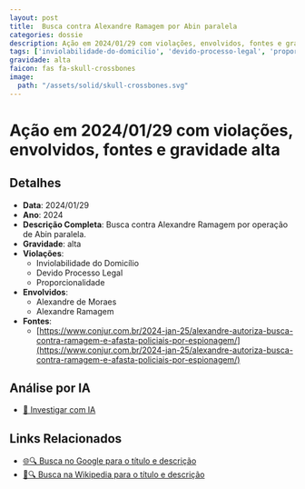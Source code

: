 ```yaml
---
layout: post
title:  Busca contra Alexandre Ramagem por Abin paralela
categories: dossie
description: Ação em 2024/01/29 com violações, envolvidos, fontes e gravidade alta
tags: ['inviolabilidade-do-domicilio', 'devido-processo-legal', 'proporcionalidade', 'alexandre-de-moraes', 'alexandre-ramagem', 'gravidade-alta']
gravidade: alta
faicon: fas fa-skull-crossbones
image:
  path: "/assets/solid/skull-crossbones.svg"
---
```


# Ação em 2024/01/29 com violações, envolvidos, fontes e gravidade alta

## Detalhes
- **Data**: 2024/01/29
- **Ano**: 2024
- **Descrição Completa**: Busca contra Alexandre Ramagem por operação de Abin paralela.
- **Gravidade**: alta <i class="fas fas fa-skull-crossbones fa-2x"></i>
- **Violações**:
  - Inviolabilidade do Domicílio
  - Devido Processo Legal
  - Proporcionalidade
- **Envolvidos**:
  - Alexandre de Moraes
  - Alexandre Ramagem
- **Fontes**:
  - [https://www.conjur.com.br/2024-jan-25/alexandre-autoriza-busca-contra-ramagem-e-afasta-policiais-por-espionagem/](https://www.conjur.com.br/2024-jan-25/alexandre-autoriza-busca-contra-ramagem-e-afasta-policiais-por-espionagem/)

## Análise por IA
- [🤖 Investigar com IA](https://www.perplexity.ai/search?q=%22Alexandre%20de%20Moraes%22%20Busca%20contra%20Alexandre%20Ramagem%20por%20Abin%20paralela%20Busca%20contra%20Alexandre%20Ramagem%20por%20opera%C3%A7%C3%A3o%20de%20Abin%20paralela.%20Inviolabilidade%20do%20Domic%C3%ADlio%20Devido%20Processo%20Legal%20Proporcionalidade%202024%20gravidade%20alta)

## Links Relacionados
- [🌐🔍 Busca no Google para o título e descrição](https://www.google.com/search?q=%22Alexandre%20de%20Moraes%22%20Busca%20contra%20Alexandre%20Ramagem%20por%20Abin%20paralela%20Busca%20contra%20Alexandre%20Ramagem%20por%20opera%C3%A7%C3%A3o%20de%20Abin%20paralela.%20Inviolabilidade%20do%20Domic%C3%ADlio%20Devido%20Processo%20Legal%20Proporcionalidade%202024%20gravidade%20alta)
- [📖🔍 Busca na Wikipedia para o título e descrição](https://pt.wikipedia.org/w/index.php?search=%22Alexandre%20de%20Moraes%22%20Busca%20contra%20Alexandre%20Ramagem%20por%20Abin%20paralela%20Busca%20contra%20Alexandre%20Ramagem%20por%20opera%C3%A7%C3%A3o%20de%20Abin%20paralela.%20Inviolabilidade%20do%20Domic%C3%ADlio%20Devido%20Processo%20Legal%20Proporcionalidade%202024%20gravidade%20alta)


